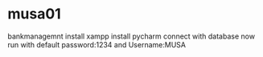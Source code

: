 # musa01
bankmanagemnt
install xampp
install pycharm
connect with database
now run with default password:1234 and Username:MUSA
